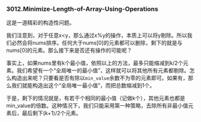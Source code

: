 ### 3012.Minimize-Length-of-Array-Using-Operations

这是一道精彩的构造性问题。

我们注意到，对于任意x<y，那么通过x%y的操作，本质上可以将y剔除。所以我们必然会将nums排序。任何大于nums[0]的元素都可以删除，剩下的就是与nums[0]的元素。那么接下来是否还有操作的可能呢？

事实上，如果nums里有k个最小值，依照以上的方法，最多只能缩减到k/2个元素。我们希望有一个“全局唯一的最小值”，这样就可以将其他所有元素都剔除。怎么构造出来呢？只要看是否有除以`min_value`余数不为零的元素即可。如果有，那么我们就能构造出这个“全局唯一最小值”，而把总数缩减到1个。

于是，剩下的情况就是，有若干个相同的最小值（记做k个），其他元素也都是min_value的倍数。这种情况下，我们只能采用第一种策略，去除所有非最小值元素后，最后剩下(k+1)/2个元素。
